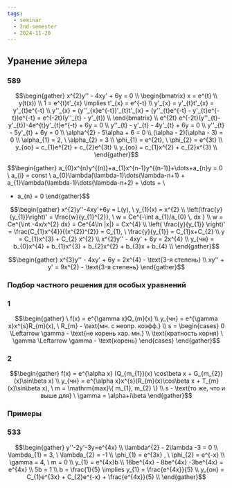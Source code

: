 ```yaml
---
tags:
  - seminar
  - 2nd-semester
  - 2024-11-20
---
```



## Уранение эйлера
### 589

$$\begin{gather}
x^{2}y'' - 4xy' + 6y = 0 \\
\begin{bmatrix}
x = e^{t} \\
y(t(x)) \\
1 = e^{t}t'_{x} \implies t'_{x} = e^{-t} \\
y'_{x} = y'_{t}t'_{x} = y'_{t}e^{-t} \\
y''_{x} = (y''_{x}e^{-t})'_{t}t'_{x} = (y''_{t}e^{-t} - y'_{t}e^{-t})e^{-t} = e^{-2t}(y''_{t} - y'_{t}) \\
\end{bmatrix} \\
e^{2t} e^{-2t}(y''_{t}-y'_{t})-4e^{t}y'_{t}e^{-t} + 6y = 0 \\
y''_{t} - y'_{t} - 4y'_{t} + 6y = 0 \\
y''_{t} - 5y'_{t} + 6y = 0 \\
\alpha^{2} - 5\alpha + 6 = 0 \\
(\alpha - 2)(\alpha - 3) = 0 \\
\alpha_{1} = 2, \ \alpha_{2} = 3 \\
\phi_{1} = e^{2t}, \ \phi_{2} = e^{3t} \\
y_{оо} = c_{1}e^{2t} + c_{2}e^{3t} \\
y_{оо} = c_{1}x^{2} + c_{2}x^{3} \\
\end{gather}$$

$$\begin{gather}
a_{0}x^{n}y^{(n)}+a_{1}x^{n-1}y^{(n-1)}+\dots+a_{n}y = 0 \\
a_{i} = const \\
a_{0}\lambda(\lambda-1)\dots(\lambda-n+1) + a_{1}\lambda(\lambda-1)\dots(\lambda-n+2) + \dots + \\
+ a_{n} = 0
\end{gather}$$

$$\begin{gather}
x^{2}y''-4xy'+6y = L(y), \ y_{1}(x) = x^{2} \\
\left(\frac{y}{y_{1}}\right)' = \frac{w}{y_{1}^{2}}, \ w = Ce^{-\int a_{1}/a_{0} \, dx } \\
w = Ce^{\int -4x/x^{2} dx} = Ce^{4\ln |x|} = Cx^{4} \\
\left( \frac{y}{y_{1}} \right)' = \frac{C_{1}x^{4}}{(x^{2})^{2}} = C_{1}, \ \frac{y}{y_{1}} = C_{1}x+C_{2} \\
y = C_{1}x^{3} + C_{2} x^{2} \\
x^{2}y'' - 4xy' + 6y = 2x^{4} \\
y_{чн} = b_{0}x^{4} + b_{1}x^{3} + b_{2}x^{2} + b_{3}x + b_{4} \\
\end{gather}$$

$$\begin{gather}
x^{3}y'' - 4xy' + 6y = 2x^{4} - \text{3-я степень} \\
xy'' + y' = 9x^{2} - \text{3-я степень}
\end{gather}$$

### Подбор частного решения для особых уравнений

### 1

$$\begin{gather}
\ f(x) = e^{\gamma x}Q_{m}(x) \\
y_{чн} = e^{\gamma x}x^{s}R_{m}(x), \ R_{m} - \text{мн. с неопр. коэфф.} \\
s = \begin{cases}
0 \Leftarrow \gamma - \text{не корень хар. мн.} \\
\text{кратность корня} \ \gamma \Leftarrow \gamma - \text{корень}
\end{cases}
\end{gather}$$

### 2

$$\begin{gather}
f(x) = e^{\alpha x} (Q_{m_{1}}(x) \cos\beta x + G_{m_{2}}(x)\sin\beta x) \\
y_{чн} = e^{\alpha x}x^{s}(R_{m}(x)\cos\beta x + T_{m}(x)\sin\beta x), \ m = \mathrm{max}\{ m_{1}, m_{2} \} \\
s - \text{то же, что и выше для} \ \gamma = \alpha+i\beta
\end{gather}$$

### Примеры

### 533

$$\begin{gather}
y''-2y'-3y=e^{4x} \\
\lambda^{2} - 2\lambda -3 = 0 \\
\lambda_{1} = 3, \ \lambda_{2} = -1 \\
\phi_{1} = e^{3x} , \ \phi_{2} = e^{-x} \\
\gamma = 4, \ m = 0 \\
y_{1} = e^{4x}b \\
16be^{4x} - 8be^{4x} -3be^{4x} = e^{4x} \\
5b = 1 \\
b = \frac{1}{5} \implies y_{1} = \frac{e^{4x}}{5} \\
y_{он} = C_{1}e^{3x} + C_{2}e^{-x} + \frac{e^{4x}}{5} \\
\end{gather}$$